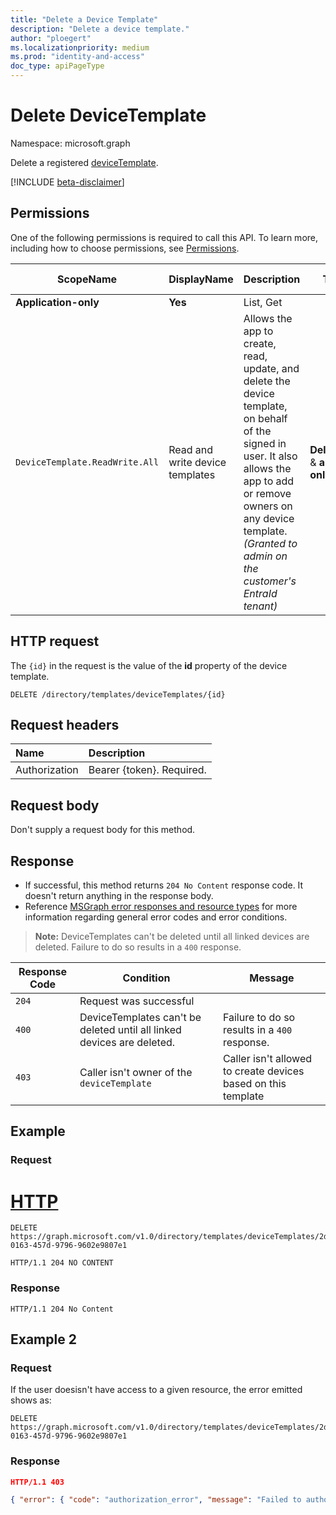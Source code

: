 ```yaml
---
title: "Delete a Device Template"
description: "Delete a device template."
author: "ploegert"
ms.localizationpriority: medium
ms.prod: "identity-and-access"
doc_type: apiPageType
---
```


# Delete DeviceTemplate
Namespace: microsoft.graph

Delete a registered [deviceTemplate](../resources/devicetemplate.md). 

[!INCLUDE [beta-disclaimer](../../includes/beta-disclaimer.md)]

## Permissions
One of the following permissions is required to call this API. To learn more, including how to choose permissions, see [Permissions](../../../concepts/permissions-reference.md).

|ScopeName|DisplayName|Description|Type|Admin Consent?|Entities/APIs covered|
|-|-|-|-|-|-|
**Application-only**|**Yes**|List, Get|
|`DeviceTemplate.ReadWrite.All`|Read and write device templates | Allows the app to create, read, update, and delete the device template, on behalf of the signed in user. It also allows the app to add or remove owners on any device template. _(Granted to admin on the customer's EntraId tenant)_|**Delegated** & **app-only**|**Yes**|List, Get, Create, Update, Delete|

## HTTP request

The `{id}` in the request is the value of the **id** property of the device template.
<!-- { "blockType": "ignored" } -->
```http
DELETE /directory/templates/deviceTemplates/{id}
```

## Request headers
| Name       | Description|
|:---------------|:--------|
| Authorization  | Bearer {token}. Required. |

## Request body
Don't supply a request body for this method.

## Response
- If successful, this method returns `204 No Content` response code. It doesn't return anything in the response body.
- Reference [MSGraph error responses and resource types](../../../concepts/errors.md) for more information regarding general error codes and error conditions.

> **Note:** DeviceTemplates can't be deleted until all linked devices are deleted. Failure to do so results in a `400` response.


|Response Code|Condition|Message|
|-|-|-|
|`204` | Request was successful ||
|`400` | DeviceTemplates can't be deleted until all linked devices are deleted. | Failure to do so results in a `400` response. |
|`403` | Caller isn't owner of the `deviceTemplate`| Caller isn't allowed to create devices based on this template|


## Example
### Request

# [HTTP](#tab/http)

```http
DELETE https://graph.microsoft.com/v1.0/directory/templates/deviceTemplates/2d62b12a-0163-457d-9796-9602e9807e1

HTTP/1.1 204 NO CONTENT
```

### Response


```http
HTTP/1.1 204 No Content
```

## Example 2
### Request
If the user doesisn't have access to a given resource, the error emitted shows as:
```http
DELETE https://graph.microsoft.com/v1.0/directory/templates/deviceTemplates/2d62b12a-0163-457d-9796-9602e9807e1
```

### Response
```json
HTTP/1.1 403

{ "error": { "code": "authorization_error", "message": "Failed to authorize, token doesn't have the required permissions.", "innerError": { "date": "2022-05-26T01:12:14", "request-id": "19318138-3b82-410c-acff-821f07925027", "client-request-id": "0aa65d9c-a47c-566a-40a7-0261f0f5b6c3" } } }
```